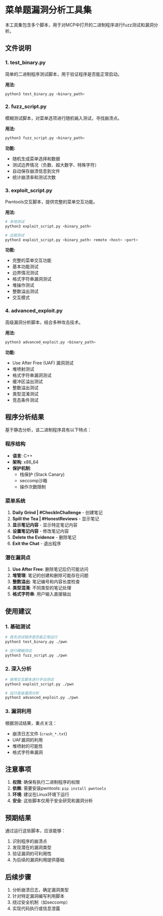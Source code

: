 # 菜单题漏洞分析工具集

本工具集包含多个脚本，用于对MCP中打开的二进制程序进行fuzz测试和漏洞分析。

## 文件说明

### 1. test_binary.py
简单的二进制程序测试脚本，用于验证程序是否能正常启动。

**用法:**
```bash
python3 test_binary.py <binary_path>
```

### 2. fuzz_script.py
模糊测试脚本，对菜单选项进行随机输入测试，寻找崩溃点。

**用法:**
```bash
python3 fuzz_script.py <binary_path>
```

**功能:**
- 随机生成菜单选择和数据
- 测试边界情况（负数、超大数字、特殊字符）
- 自动保存崩溃信息到文件
- 统计崩溃率和测试次数

### 3. exploit_script.py
Pwntools交互脚本，提供完整的菜单交互功能。

**用法:**
```bash
# 本地测试
python3 exploit_script.py <binary_path>

# 远程测试
python3 exploit_script.py <binary_path> remote <host> <port>
```

**功能:**
- 完整的菜单交互功能
- 基本功能测试
- 边界情况测试
- 格式字符串漏洞测试
- 堆操作测试
- 整数溢出测试
- 交互模式

### 4. advanced_exploit.py
高级漏洞分析脚本，结合多种攻击技术。

**用法:**
```bash
python3 advanced_exploit.py <binary_path>
```

**功能:**
- Use After Free (UAF) 漏洞测试
- 堆喷射测试
- 格式字符串漏洞测试
- 缓冲区溢出测试
- 整数溢出测试
- 类型混淆测试
- 竞态条件测试

## 程序分析结果

基于静态分析，该二进制程序具有以下特点：

### 程序结构
- **语言**: C++
- **架构**: x86_64
- **保护机制**: 
  - 栈保护 (Stack Canary)
  - seccomp沙箱
  - 操作次数限制

### 菜单系统
1. **Daily Grind | #CheckInChallenge** - 创建笔记
2. **Spill the Tea | #HonestReviews** - 显示笔记
3. **显示笔记内容** - 显示特定笔记内容
4. **设置笔记内容** - 修改笔记内容
5. **Delete the Evidence** - 删除笔记
6. **Exit the Chat** - 退出程序

### 潜在漏洞点
1. **Use After Free**: 删除笔记后仍可能访问
2. **堆管理**: 笔记的创建和删除可能存在问题
3. **整数溢出**: 笔记编号和内容长度检查
4. **类型混淆**: 不同类型的笔记处理
5. **格式字符串**: 用户输入直接输出

## 使用建议

### 1. 基础测试
```bash
# 首先测试程序是否能正常运行
python3 test_binary.py ./pwn

# 进行模糊测试
python3 fuzz_script.py ./pwn
```

### 2. 深入分析
```bash
# 使用交互脚本进行手动测试
python3 exploit_script.py ./pwn

# 运行高级漏洞分析
python3 advanced_exploit.py ./pwn
```

### 3. 漏洞利用
根据测试结果，重点关注：
- 崩溃日志文件 (`crash_*.txt`)
- UAF漏洞的利用
- 堆喷射的可能性
- 格式字符串漏洞

## 注意事项

1. **权限**: 确保有执行二进制程序的权限
2. **依赖**: 需要安装pwntools: `pip install pwntools`
3. **环境**: 建议在Linux环境下运行
4. **安全**: 这些脚本仅用于安全研究和漏洞分析

## 预期结果

通过运行这些脚本，应该能够：
1. 识别程序的崩溃点
2. 发现潜在的漏洞类型
3. 验证漏洞的可利用性
4. 为后续的漏洞利用提供基础

## 后续步骤

1. 分析崩溃日志，确定漏洞类型
2. 针对特定漏洞编写利用脚本
3. 绕过安全机制（如seccomp）
4. 实现代码执行或信息泄露

